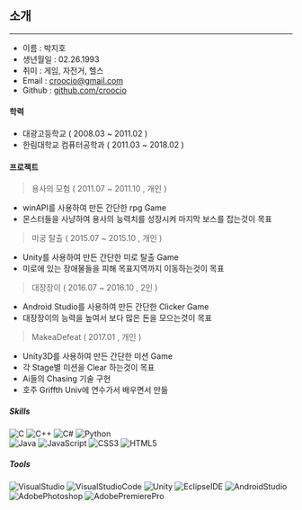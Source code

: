 <h2 class="code-line" data-line-start=0 data-line-end=1 ><a id="_0"></a>소개</h2>
<hr>
<ul>
<li class="has-line-data" data-line-start="2" data-line-end="3">이름 : 박지호</li>
<li class="has-line-data" data-line-start="3" data-line-end="4">생년월일 : 02.26.1993</li>
<li class="has-line-data" data-line-start="4" data-line-end="5">취미 : 게임, 자전거, 헬스</li>
<li class="has-line-data" data-line-start="5" data-line-end="6">Email : <a href="mailto:croocio@gmail.com">croocio@gmail.com</a></li>
<li class="has-line-data" data-line-start="6" data-line-end="7">Github : <a href="https://github.com/croocio">github.com/croocio</a></li>
</ul>
<h4 class="code-line" data-line-start=9 data-line-end=10 ><a id="_9"></a>학력</h4>
<ul>
<li class="has-line-data" data-line-start="11" data-line-end="12">대광고등학교 ( 2008.03 ~ 2011.02 )</li>
<li class="has-line-data" data-line-start="12" data-line-end="13">한림대학교 컴퓨터공학과 ( 2011.03 ~ 2018.02 )</li>
</ul>
<h4 class="code-line" data-line-start=13 data-line-end=14 ><a id="_13"></a>프로젝트</h4>
<blockquote>
<p class="has-line-data" data-line-start="15" data-line-end="16">용사의 모험 ( 2011.07 ~ 2011.10 , 개인 )</p>
</blockquote>
<ul>
<li class="has-line-data" data-line-start="16" data-line-end="17">winAPI를 사용하여 만든 간단한 rpg Game</li>
<li class="has-line-data" data-line-start="17" data-line-end="18">몬스터들을 사냥하여 용사의 능력치를 성장시켜 마지막 보스를 잡는것이 목표</li>
</ul>
<blockquote>
<p class="has-line-data" data-line-start="18" data-line-end="19">미궁 탈출 ( 2015.07 ~ 2015.10 , 개인 )</p>
</blockquote>
<ul>
<li class="has-line-data" data-line-start="19" data-line-end="20">Unity를 사용하여 만든 간단한 미로 탈출 Game</li>
<li class="has-line-data" data-line-start="20" data-line-end="21">미로에 있는 장애물들을 피해 목표지역까지 이동하는것이 목표</li>
</ul>
<blockquote>
<p class="has-line-data" data-line-start="21" data-line-end="22">대장장이 ( 2016.07 ~ 2016.10 , 2인 )</p>
</blockquote>
<ul>
<li class="has-line-data" data-line-start="22" data-line-end="23">Android Studio를 사용하여 만든 간단한 Clicker Game</li>
<li class="has-line-data" data-line-start="23" data-line-end="24">대장장이의 능력을 높여서 보다 많은 돈을 모으는것이 목표</li>
</ul>
<blockquote>
<p class="has-line-data" data-line-start="24" data-line-end="25">MakeaDefeat ( 2017.01 , 개인 )</p>
</blockquote>
<ul>
<li class="has-line-data" data-line-start="25" data-line-end="26">Unity3D를 사용하여 만든 간단한 미션 Game</li>
<li class="has-line-data" data-line-start="26" data-line-end="27">각 Stage별 미션을 Clear 하는것이 목표</li>
<li class="has-line-data" data-line-start="27" data-line-end="28">Ai들의 Chasing 기술 구현</li>
<li class="has-line-data" data-line-start="28" data-line-end="30">호주 Griffth Univ에 연수가서 배우면서 만듦</li>
</ul>
<h5 class="code-line" data-line-start=30 data-line-end=31 ><a id="Skills_30"></a>Skills</h5>
<p class="has-line-data" data-line-start="31" data-line-end="33"><img src="https://img.shields.io/badge/-C-a8b9cc?style=flat-square&amp;logo=C&amp;logoColor=white" alt="C"> <img src="https://img.shields.io/badge/-C++-00599c?style=flat-square&amp;logo=C%2B%2B&amp;logoColor=white" alt="C++"> <img src="https://img.shields.io/badge/-C%23-239120?style=flat-square&amp;logo=C%20Sharp&amp;logoColor=white" alt="C#"> <img src="https://img.shields.io/badge/-Pyyhon-3776ab?style=flat-square&amp;logo=Python&amp;logoColor=white" alt="Python"><br>
<img src="https://img.shields.io/badge/-Java-007396?style=flat-square&amp;logo=Java&amp;logoColor=white" alt="Java"> <img src="https://img.shields.io/badge/-JavScript-f7df1e?style=flat-square&amp;logo=javaScript&amp;logoColor=black" alt="JavaScript"> <img src="https://img.shields.io/badge/-CSS3-1572b6?style=flat-square&amp;logo=CSS3&amp;logoColor=white" alt="CSS3"> <img src="https://img.shields.io/badge/-HTML5-E34F26?style=flat-square&amp;logo=HTML5&amp;logoColor=white" alt="HTML5"></p>
<h5 class="code-line" data-line-start=33 data-line-end=34 ><a id="Tools_33"></a>Tools</h5>
<p class="has-line-data" data-line-start="34" data-line-end="36"><img src="https://img.shields.io/badge/-Visual%20Studio-5C2D91?style=flat-square&amp;logo=Visual%20Studio&amp;logoColor=white" alt="VisualStudio"> <img src="https://img.shields.io/badge/-Visual%20Studio%20Code-007acc?style=flat-square&amp;logo=Visual%20Studio%20Code&amp;logoColor=white" alt="VisualStudioCode"> <img src="https://img.shields.io/badge/-Unity-000000?style=flat-square&amp;logo=Unity&amp;logoColor=white" alt="Unity"> <img src="https://img.shields.io/badge/-Eclipse%20IDE-2c2255?style=flat-square&amp;logo=Eclipse%20IDE&amp;logoColor=white" alt="EclipseIDE">  <img src="https://img.shields.io/badge/-Android%20Studio-3ddc84?style=flat-square&amp;logo=Android%20Studio&amp;logoColor=white" alt="AndroidStudio"><br>
<img src="https://img.shields.io/badge/-Adobe%20Photoshop-31a8ff?style=flat-square&amp;logo=Adobe%20Photoshop&amp;logoColor=white" alt="AdobePhotoshop"> <img src="https://img.shields.io/badge/-Adobe%20Premiere%20Pro-9999FF?style=flat-square&amp;logo=Adobe%20Premiere%20Pro&amp;logoColor=black" alt="AdobePremierePro"></p>
